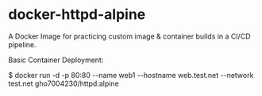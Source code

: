 # docker-httpd-alpine

A Docker Image for practicing custom image & container builds in a CI/CD pipeline.

Basic Container Deployment:

$ docker run -d -p 80:80 --name web1 --hostname web.test.net --network test.net gho7004230/httpd:alpine
